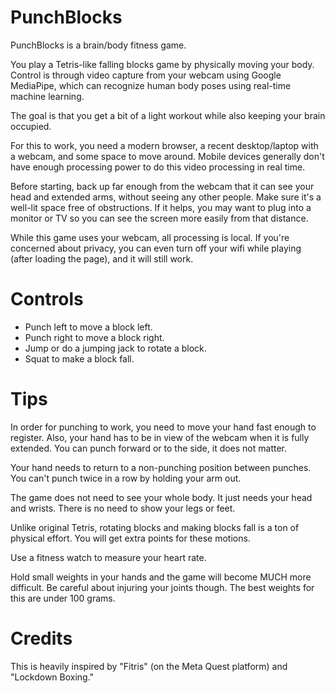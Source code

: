 # PunchBlocks

PunchBlocks is a brain/body fitness game.

You play a Tetris-like falling blocks game by physically moving your body. Control is through video capture from your webcam using Google MediaPipe, which can recognize human body poses using real-time machine learning. 

The goal is that you get a bit of a light workout while also keeping your brain occupied. 

For this to work, you need a modern browser, a recent desktop/laptop with a webcam, and some space to move around. Mobile devices generally don't have enough processing power to do this video processing in real time.

Before starting, back up far enough from the webcam that it can see your head and extended arms, without seeing any other people. Make sure it's a well-lit space free of obstructions. If it helps, you may want to plug into a monitor or TV so you can see the screen more easily from that distance.

While this game uses your webcam, all processing is local. If you're concerned about privacy, you can even turn off your wifi while playing (after loading the page), and it will still work. 

# Controls
* Punch left to move a block left. 
* Punch right to move a block right.
* Jump or do a jumping jack to rotate a block. 
* Squat to make a block fall. 

# Tips
In order for punching to work, you need to move your hand fast enough to register. Also, your hand has to be in view of the webcam when it is fully extended. You can punch forward or to the side, it does not matter.

Your hand needs to return to a non-punching position between punches. You can't punch twice in a row by holding your arm out. 

The game does not need to see your whole body. It just needs your head and wrists. There is no need to show your legs or feet.

Unlike original Tetris, rotating blocks and making blocks fall is a ton of physical effort. You will get extra points for these motions.

Use a fitness watch to measure your heart rate.

Hold small weights in your hands and the game will become MUCH more difficult. Be careful about injuring your joints though. The best weights for this are under 100 grams. 

# Credits
This is heavily inspired by "Fitris" (on the Meta Quest platform) and "Lockdown Boxing."
